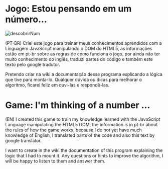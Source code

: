# Jogo: Estou pensando em um número...

![descobrirNum](https://user-images.githubusercontent.com/50529455/59880751-35421480-9384-11e9-98f7-06d5a643e302.png)

(PT-BR) Criei este jogo para treinar meus conhecimentos aprendidos com a Linguagem JavaScript manipulando o DOM do HTML5, as informações estão em pt-br sobre as regras de como funciona o jogo, por ainda não ter muito conhecimento do inglês, traduzi partes do código e também este texto pelo google tradutor.

Pretendo criar na wiki a documentação desse programa explicando a lógica que tive para monta-lo. Qualquer dúvida ou dicas para melhorar o algoritmo, ficarei feliz em ouvi-las e respondê-las.

# Game: I'm thinking of a number ...

(EN) I created this game to train my knowledge learned with the JavaScript Language manipulating the HTML5 DOM, the information is in pt-br about the rules of how the game works, because I do not yet have much knowledge of English, I translated parts of the code and also this text by google translator.

I want to create in the wiki the documentation of this program explaining the logic that I had to mount it. Any questions or hints to improve the algorithm, I will be happy to listen to them and answer them.

